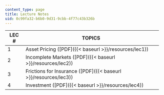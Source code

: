 ```yaml
---
content_type: page
title: Lecture Notes
uid: 0c99fa32-b6b0-9d31-9cbb-4f77c43b326b
---
```


| LEC # | TOPICS |
| --- | --- |
| 1 | Asset Pricing ([PDF]({{< baseurl >}}/resources/lec1)) |
| 2 | Incomplete Markets ([PDF]({{< baseurl >}}/resources/lec2)) |
| 3 | Frictions for Insurance ([PDF]({{< baseurl >}}/resources/lec3)) |
| 4 | Investment ([PDF]({{< baseurl >}}/resources/lec4))